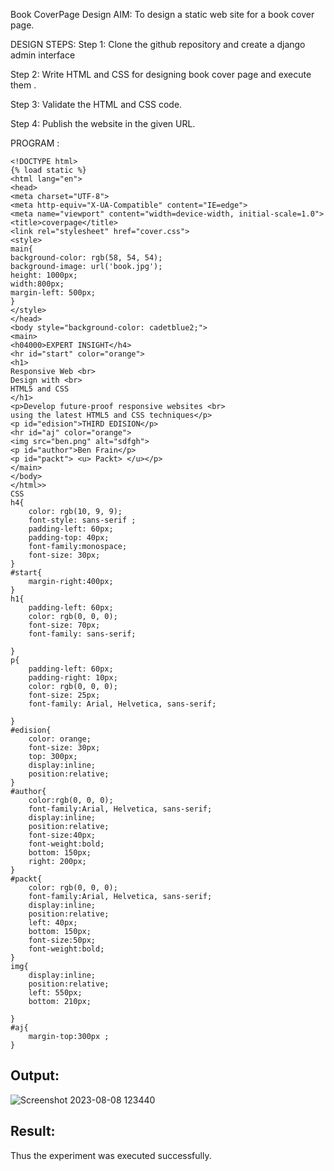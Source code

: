 Book CoverPage Design
AIM:
To design a static web site for a book cover page.

DESIGN STEPS:
Step 1:
Clone the github repository and create a django admin interface

Step 2:
Write HTML and CSS for designing book cover page and execute them .

Step 3:
Validate the HTML and CSS code.

Step 4:
Publish the website in the given URL.

PROGRAM :
```
<!DOCTYPE html>
{% load static %}
<html lang="en">
<head>
<meta charset="UTF-8">
<meta http-equiv="X-UA-Compatible" content="IE=edge">
<meta name="viewport" content="width=device-width, initial-scale=1.0">
<title>coverpage</title>
<link rel="stylesheet" href="cover.css">
<style>
main{
background-color: rgb(58, 54, 54);
background-image: url('book.jpg');
height: 1000px;
width:800px;
margin-left: 500px;
}
</style>
</head>
<body style="background-color: cadetblue2;">
<main>
<h04000>EXPERT INSIGHT</h4>
<hr id="start" color="orange">
<h1>
Responsive Web <br>
Design with <br>
HTML5 and CSS
</h1>
<p>Develop future-proof responsive websites <br>
using the latest HTML5 and CSS techniques</p>
<p id="edision">THIRD EDISION</p>
<hr id="aj" color="orange">
<img src="ben.png" alt="sdfgh">
<p id="author">Ben Frain</p>
<p id="packt"> <u> Packt> </u></p>
</main>
</body>
</html>>
CSS
h4{
    color: rgb(10, 9, 9);
    font-style: sans-serif ;
    padding-left: 60px;
    padding-top: 40px;
    font-family:monospace;
    font-size: 30px;
}
#start{
    margin-right:400px;
}
h1{
    padding-left: 60px;
    color: rgb(0, 0, 0);
    font-size: 70px;
    font-family: sans-serif;
    
}
p{
    padding-left: 60px;
    padding-right: 10px;
    color: rgb(0, 0, 0);
    font-size: 25px;
    font-family: Arial, Helvetica, sans-serif;

}
#edision{
    color: orange;
    font-size: 30px;
    top: 300px;
    display:inline;
    position:relative;
}
#author{
    color:rgb(0, 0, 0);
    font-family:Arial, Helvetica, sans-serif;
    display:inline;
    position:relative;
    font-size:40px;
    font-weight:bold;
    bottom: 150px;
    right: 200px;
}
#packt{
    color: rgb(0, 0, 0);
    font-family:Arial, Helvetica, sans-serif;
    display:inline;
    position:relative;
    left: 40px;
    bottom: 150px;
    font-size:50px;
    font-weight:bold;
}
img{
    display:inline;
    position:relative;
    left: 550px;
    bottom: 210px;

}
#aj{
    margin-top:300px ;
}
```
## Output:


![Screenshot 2023-08-08 123440](https://github.com/23003522/cover-page-design/assets/138849213/49c7954f-702f-4d51-b006-b20573cbd079)



## Result:
Thus the experiment was executed successfully.


